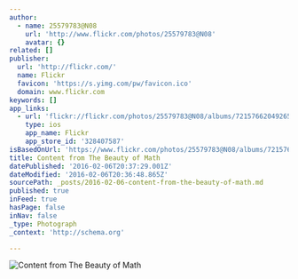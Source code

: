 ```yaml
---
author:
  - name: 25579783@N08
    url: 'http://www.flickr.com/photos/25579783@N08'
    avatar: {}
related: []
publisher:
  url: 'http://flickr.com/'
  name: Flickr
  favicon: 'https://s.yimg.com/pw/favicon.ico'
  domain: www.flickr.com
keywords: []
app_links:
  - url: 'flickr://flickr.com/photos/25579783@N08/albums/72157662049265513'
    type: ios
    app_name: Flickr
    app_store_id: '328407587'
isBasedOnUrl: 'https://www.flickr.com/photos/25579783@N08/albums/72157662049265513'
title: Content from The Beauty of Math
datePublished: '2016-02-06T20:37:29.001Z'
dateModified: '2016-02-06T20:36:48.865Z'
sourcePath: _posts/2016-02-06-content-from-the-beauty-of-math.md
published: true
inFeed: true
hasPage: false
inNav: false
_type: Photograph
_context: 'http://schema.org'

---
```

![Content from The Beauty of Math](https://c2.staticflickr.com/2/1537/24223503689_4d5286fd37_b.jpg)